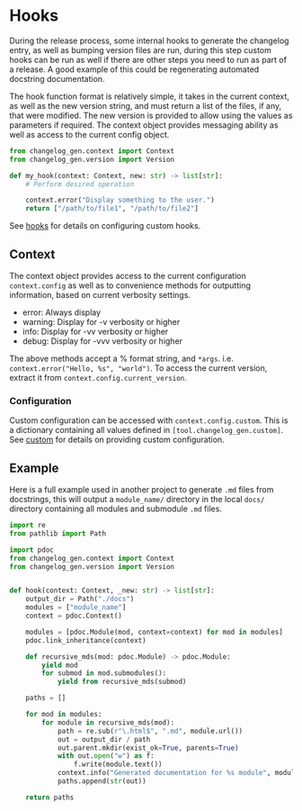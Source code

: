 # Hooks

During the release process, some internal hooks to generate the changelog
entry, as well as bumping version files are run, during this step custom hooks
can be run as well if there are other steps you need to run as part of a
release. A good example of this could be regenerating automated docstring
documentation.

The hook function format is relatively simple, it takes in the current context,
as well as the new version string, and must return a list of the
files, if any, that were modified. The new version is provided to allow
using the values as parameters if required. The context object provides
messaging ability as well as access to the current config object.

```python
from changelog_gen.context import Context
from changelog_gen.version import Version

def my_hook(context: Context, new: str) -> list[str]:
    # Perform desired operation

    context.error("Display something to the user.")
    return ["/path/to/file1", "/path/to/file2"]
```
See
[hooks](https://nrwldev.github.io/changelog-gen/configuration/#hooks)
for details on configuring custom hooks.


## Context

The context object provides access to the current configuration
`context.config` as well as to convenience methods for outputting information,
based on current verbosity settings.

* error: Always display
* warning: Display for -v verbosity or higher
* info: Display for -vv verbosity or higher
* debug: Display for -vvv verbosity or higher

The above methods accept a % format string, and `*args`. i.e.
`context.error("Hello, %s", "world")`.  To access the current version, extract
it from `context.config.current_version`.

### Configuration

Custom configuration can be accessed  with `context.config.custom`. This is a
dictionary containing all values defined in `[tool.changelog_gen.custom]`.  See
[custom](https://nrwldev.github.io/changelog-gen/configuration/#custom) for
details on providing custom configuration.

## Example

Here is a full example used in another project to generate `.md` files from
docstrings, this will output a `module_name/`  directory in the local `docs/`
directory containing all modules and submodule `.md` files.


```python
import re
from pathlib import Path

import pdoc
from changelog_gen.context import Context
from changelog_gen.version import Version


def hook(context: Context, _new: str) -> list[str]:
    output_dir = Path("./docs")
    modules = ["module_name"]
    context = pdoc.Context()

    modules = [pdoc.Module(mod, context=context) for mod in modules]
    pdoc.link_inheritance(context)

    def recursive_mds(mod: pdoc.Module) -> pdoc.Module:
        yield mod
        for submod in mod.submodules():
            yield from recursive_mds(submod)

    paths = []

    for mod in modules:
        for module in recursive_mds(mod):
            path = re.sub(r"\.html$", ".md", module.url())
            out = output_dir / path
            out.parent.mkdir(exist_ok=True, parents=True)
            with out.open("w") as f:
                f.write(module.text())
            context.info("Generated documentation for %s module", module.name)
            paths.append(str(out))

    return paths
```
